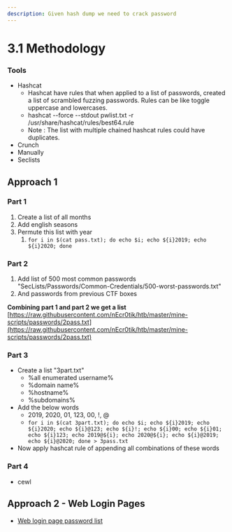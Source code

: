 ```yaml
---
description: Given hash dump we need to crack password
---
```


# 3.1 Methodology

### Tools

* Hashcat
  * Hashcat have rules that when applied to a list of passwords, created a list of scrambled fuzzing passwords. Rules can be like toggle uppercase and lowercases.
  * hashcat --force --stdout pwlist.txt -r /usr/share/hashcat/rules/best64.rule
  * Note : The list with multiple chained hashcat rules could have duplicates.
* Crunch
* Manually
* Seclists

## Approach 1

### Part 1

1. Create a list of all months
2. Add english seasons
3. Permute this list with year
   1. `for i in $(cat pass.txt); do echo $i; echo ${i}2019; echo ${i}2020; done`

### Part 2

1. Add list of 500 most common passwords "SecLists/Passwords/Common-Credentials/500-worst-passwords.txt"
2. And passwords from previous CTF boxes

**Combining part 1 and part 2 we get a list** [https://raw.githubusercontent.com/nEcr0tik/htb/master/mine-scripts/passwords/2pass.txt](https://raw.githubusercontent.com/nEcr0tik/htb/master/mine-scripts/passwords/2pass.txt)

### Part 3

* Create a list "3part.txt"
  * %all enumerated username%
  * %domain name%
  * %hostname%
  * %subdomains%
* Add the below words
  * 2019, 2020, 01, 123, 00, !, @
  * `for i in $(cat 3part.txt); do echo $i; echo ${i}2019; echo ${i}2020; echo ${i}@123; echo ${i}!; echo ${i}00; echo ${i}01; echo ${i}123; echo 2019@${i}; echo 2020@${i}; echo ${i}@2019; echo ${i}@2020; done > 3pass.txt`
* Now apply hashcat rule of appending all combinations of these words

### Part 4

* cewl

## Approach 2 - Web Login Pages

* [Web login page password list](https://app.gitbook.com/@oscp-2/s/oscp/exploits/brute-force-attacks/login-page-attacks#step-3-password-list)

